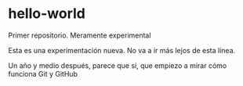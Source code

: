 # hello-world
Primer repositorio. Meramente experimental

Esta es una experimentación nueva.
No va a ir más lejos de esta línea.

Un año y medio después, parece que sí, que empiezo a mirar cómo funciona Git y GitHub
